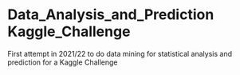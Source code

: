 # Data_Analysis_and_Prediction Kaggle_Challenge
 First attempt in 2021/22 to do data mining for statistical analysis and prediction for a Kaggle Challenge
